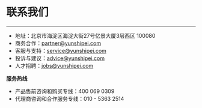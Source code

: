 # 联系我们
---

- 地址：北京市海淀区海淀大街27号亿景大厦3层西区 100080
- 商务合作：partner@yunshipei.com
- 客服与支持：service@yunshipei.com
- 投诉与建议：advice@yunshipei.com
- 人才招聘：jobs@yunshipei.com


__服务热线__

- 产品售前咨询和购买专线：400 069 0309
- 代理商咨询和合作服务专线：010 - 5363 2514